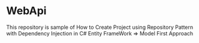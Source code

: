 # WebApi
This repository is sample of How to Create Project using Repository Pattern with Dependency Injection in C#
Entity FrameWork => Model First Approach
